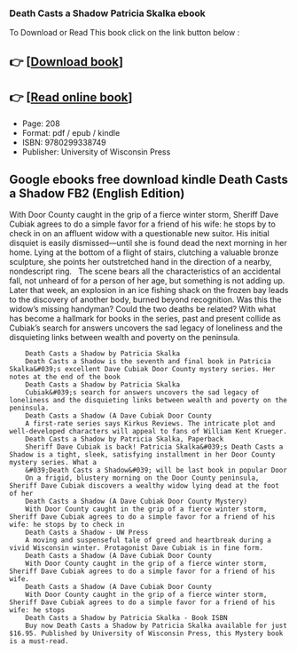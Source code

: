### Death Casts a Shadow Patricia Skalka ebook

To Download or Read This book click on the link button below :

## 👉  [**[Download book](http://filesbooks.info/download.php?group=book&from=github.com&id=720929&lnk=1079 "Download book")**]

## 👉  [**[Read online book](http://filesbooks.info/download.php?group=book&from=github.com&id=720929&lnk=1079 "Read online book")**]


* Page: 208
* Format: pdf / epub / kindle
* ISBN: 9780299338749
* Publisher: University of Wisconsin Press



## Google ebooks free download kindle Death Casts a Shadow FB2 (English Edition)



With Door County caught in the grip of a fierce winter storm, Sheriff Dave Cubiak agrees to do a simple favor for a friend of his wife: he stops by to check in on an affluent widow with a questionable new suitor. His initial disquiet is easily dismissed—until she is found dead the next morning in her home. Lying at the bottom of a flight of stairs, clutching a valuable bronze sculpture, she points her outstretched hand in the direction of a nearby, nondescript ring.
  
 The scene bears all the characteristics of an accidental fall, not unheard of for a person of her age, but something is not adding up. Later that week, an explosion in an ice fishing shack on the frozen bay leads to the discovery of another body, burned beyond recognition. Was this the widow’s missing handyman? Could the two deaths be related? With what has become a hallmark for books in the series, past and present collide as Cubiak’s search for answers uncovers the sad legacy of loneliness and the disquieting links between wealth and poverty on the peninsula.


        Death Casts a Shadow by Patricia Skalka
        Death Casts a Shadow is the seventh and final book in Patricia Skalka&#039;s excellent Dave Cubiak Door County mystery series. Her notes at the end of the book 
        Death Casts a Shadow by Patricia Skalka
        Cubiak&#039;s search for answers uncovers the sad legacy of loneliness and the disquieting links between wealth and poverty on the peninsula.
        Death Casts a Shadow (A Dave Cubiak Door County
        A first-rate series says Kirkus Reviews. The intricate plot and well-developed characters will appeal to fans of William Kent Krueger.
        Death Casts a Shadow by Patricia Skalka, Paperback
        Sheriff Dave Cubiak is back! Patricia Skalka&#039;s Death Casts a Shadow is a tight, sleek, satisfying installment in her Door County mystery series. What a 
        &#039;Death Casts a Shadow&#039; will be last book in popular Door
        On a frigid, blustery morning on the Door County peninsula, Sheriff Dave Cubiak discovers a wealthy widow lying dead at the foot of her 
        Death Casts a Shadow (A Dave Cubiak Door County Mystery)
        With Door County caught in the grip of a fierce winter storm, Sheriff Dave Cubiak agrees to do a simple favor for a friend of his wife: he stops by to check in 
        Death Casts a Shadow - UW Press
        A moving and suspenseful tale of greed and heartbreak during a vivid Wisconsin winter. Protagonist Dave Cubiak is in fine form.
        Death Casts a Shadow (A Dave Cubiak Door County
        With Door County caught in the grip of a fierce winter storm, Sheriff Dave Cubiak agrees to do a simple favor for a friend of his wife.
        Death Casts a Shadow (A Dave Cubiak Door County
        With Door County caught in the grip of a fierce winter storm, Sheriff Dave Cubiak agrees to do a simple favor for a friend of his wife: he stops 
        Death Casts a Shadow by Patricia Skalka - Book ISBN
        Buy now Death Casts a Shadow by Patricia Skalka available for just $16.95. Published by University of Wisconsin Press, this Mystery book is a must-read.
    




